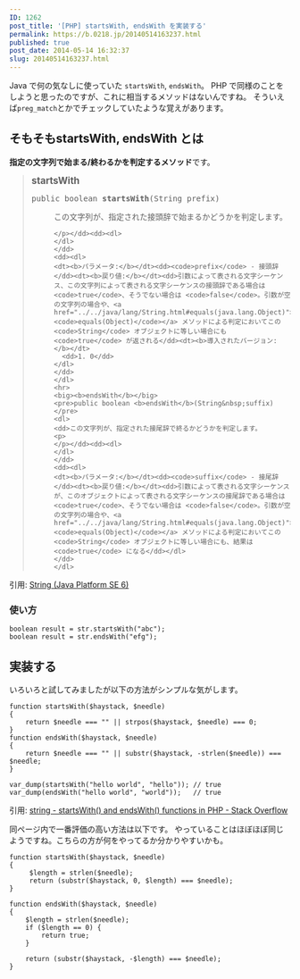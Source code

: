 ```yaml
---
ID: 1262
post_title: '[PHP] startsWith, endsWith を実装する'
permalink: https://b.0218.jp/20140514163237.html
published: true
post_date: 2014-05-14 16:32:37
slug: 20140514163237.html
---
```

Java で何の気なしに使っていた <code>startsWith</code>, <code>endsWith</code>。
PHP で同様のことをしようと思ったのですが、これに相当するメソッドはないんですね。
そういえば<code>preg_match</code>とかでチェックしていたような覚えがあります。
<!--more-->

<h2>そもそもstartsWith, endsWith とは</h2>

<strong>指定の文字列で始まる/終わるかを判定するメソッド</strong>です。

<blockquote>
    <big><b>startsWith</b></big>
    <pre>public boolean <b>startsWith</b>(String&nbsp;prefix)</pre>
    <dl>
    <dd>この文字列が、指定された接頭辞で始まるかどうかを判定します。
    
    </p></dd><dd><dl>
    </dl>
    </dd>
    <dd><dl>
    <dt><b>パラメータ:</b></dt><dd><code>prefix</code> - 接頭辞
    </dd><dt><b>戻り値:</b></dt><dd>引数によって表される文字シーケンス、この文字列によって表される文字シーケンスの接頭辞である場合は <code>true</code>、そうでない場合は <code>false</code>。引数が空の文字列の場合や、<a href="../../java/lang/String.html#equals(java.lang.Object)"><code>equals(Object)</code></a> メソッドによる判定においてこの <code>String</code> オブジェクトに等しい場合にも <code>true</code> が返される</dd><dt><b>導入されたバージョン:</b></dt>
      <dd>1. 0</dd>
    </dl>
    </dd>
    </dl>
    <hr>
    <big><b>endsWith</b></big>
    <pre>public boolean <b>endsWith</b>(String&nbsp;suffix)</pre>
    <dl>
    <dd>この文字列が、指定された接尾辞で終るかどうかを判定します。
    <p>
    </p></dd><dd><dl>
    </dl>
    </dd>
    <dd><dl>
    <dt><b>パラメータ:</b></dt><dd><code>suffix</code> - 接尾辞
    </dd><dt><b>戻り値:</b></dt><dd>引数によって表される文字シーケンスが、このオブジェクトによって表される文字シーケンスの接尾辞である場合は <code>true</code>、そうでない場合は <code>false</code>。引数が空の文字列の場合や、<a href="../../java/lang/String.html#equals(java.lang.Object)"><code>equals(Object)</code></a> メソッドによる判定においてこの <code>String</code> オブジェクトに等しい場合にも、結果は <code>true</code> になる</dd></dl>
    </dd>
    </dl>
</blockquote>

<p>引用: <a href="http://docs.oracle.com/javase/jp/6/api/java/lang/String.html">String (Java Platform SE 6)</a>

<h3>使い方</h3>

<pre><code class="language-java">boolean result = str.startsWith("abc");
boolean result = str.endsWith("efg");
</code></pre>

<h2>実装する</h2>

いろいろと試してみましたが以下の方法がシンプルな気がします。

<pre><code class="language-php">function startsWith($haystack, $needle)
{
    return $needle === "" || strpos($haystack, $needle) === 0;
}
function endsWith($haystack, $needle)
{
    return $needle === "" || substr($haystack, -strlen($needle)) === $needle;
}

var_dump(startsWith("hello world", "hello")); // true
var_dump(endsWith("hello world", "world"));   // true
</code></pre>

引用: <a href="http://stackoverflow.com/questions/834303/startswith-and-endswith-functions-in-php">string - startsWith() and endsWith() functions in PHP - Stack Overflow</a>

同ページ内で一番評価の高い方法は以下です。
やっていることはほぼほぼ同じようですね。こちらの方が何をやってるか分かりやすいかも。

<pre><code class="language-php">function startsWith($haystack, $needle)
{
     $length = strlen($needle);
     return (substr($haystack, 0, $length) === $needle);
}

function endsWith($haystack, $needle)
{
    $length = strlen($needle);
    if ($length == 0) {
        return true;
    }

    return (substr($haystack, -$length) === $needle);
}
</code></pre>